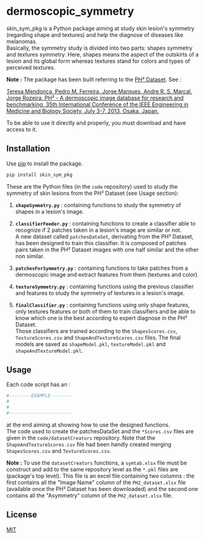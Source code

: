 # dermoscopic_symmetry

skin_sym_pkg is a Python package aiming at study skin lesion's symmetry (regarding shape and textures)
and help the diagnose of diseases like melanomas. <br/>Basically, the symmetry study is divided into
two parts: shapes symmetry and textures symmetry. Here, shapes means the aspect of the outskirts of a lesion
and its global form whereas textures stand for colors and types of perceived textures.

**Note :** The package has been built referring to the [PH² Dataset](https://www.fc.up.pt/addi/ph2%20database.html).
See :

[Teresa Mendonça, Pedro M. Ferreira, Jorge Marques, Andre R. S. Marcal, 
Jorge Rozeira. PH² - A dermoscopic image database for research and 
benchmarking, 35th International Conference of the IEEE Engineering in 
Medicine and Biology Society, July 3-7, 2013, Osaka, Japan.](https://ieeexplore.ieee.org/document/6610779?tp=&arnumber=6610779&url=http:%2F%2Fieeexplore.ieee.org%2Fxpls%2Fabs_all.jsp%3Farnumber%3D6610779)

To be able to use it directly and properly, you must download and have 
access to it.
 
 ## Installation
 
 Use [pip](https://pip.pypa.io/en/stable/) to install the package.
 
 ```bash
 pip install skin_sym_pkg
 ```
 These are the Python files (in the `code` repository) used to study the symmetry of skin lesions from the PH² Dataset
  (see Usage section):

1. **`shapeSymmetry.py`** : containing functions to study the symmetry of shapes in a lesion's image.

2. **`classifierFeeder.py`** : containing functions to create a classifier able to recognize if 2 patches taken in a lesion's
 image are similar or not.<br/> A new dataset called `patchesDataSet`, derivating from the PH² Dataset, has been designed to 
 train this classifier. It is composed of patches pairs taken in the PH² Dataset images with 
 one half similar and the other non similar.
 
3. **`patchesForSymmetry.py`** : containing functions to take patches from a dermoscopic image and extract
features from them (textures and color).

4. **`textureSymmetry.py`** : containing functions using the previous classifier and features
to study the symmetry of textures in a lesion's image.

5. **`finalClassifier.py`** : containing functions using only shape features, only textures
features or both of them to train classifiers and be able to know which one is the best
according to expert diagnose in the PH² Dataset.
<br/> Those classifiers are trained according to the `ShapesScores.csv`, `TextureScores.csv` and
`ShapeAndTextureScores.csv` files. The final models are saved as `shapeModel.pkl`, `textureModel.pkl` and 
`shapeAndTextureModel.pkl`.

 ## Usage

Each code script has an :
```python
#--------EXAMPLE--------
# 
# 
#-----------------------
```

at the end aiming at showing how to use the designed functions. <br/>The code used to create the 
patchesDataSet and the `*Scores.csv` files are given in the `code/datasetCreators` repository. Note that the 
`ShapeAndTextureScores.csv` file had been handly created merging `ShapesScores.csv` and `TextureScores.csv`.

**Note :** To use the `datasetCreators` functions, a `symtab.xlsx` file must be construct and add 
to the same repository level as the `*.pkl` files are (package's top level). This file is
an excel file containing two columns : the first contains all 
the "Image Name" column of the `PH2_dataset.xlsx` file (available once the PH² Dataset has
been downloaded) and the second one contains all the "Asymmetry"
column of the `PH2_dataset.xlsx` file.


## License

[MIT](https://choosealicense.com/licenses/mit/)
